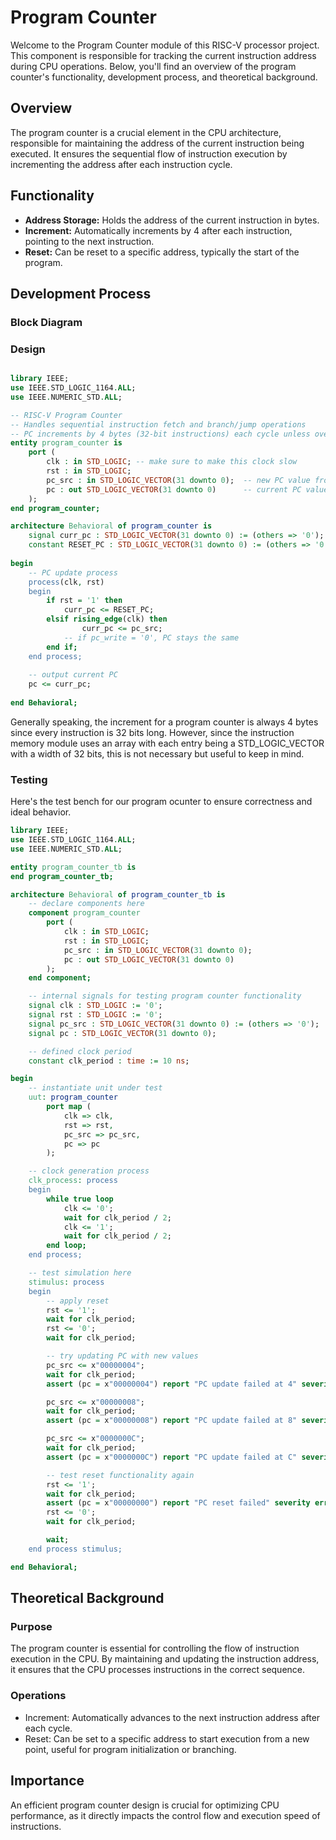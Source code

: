 # Program Counter

Welcome to the Program Counter module of this RISC-V processor project. This component is responsible for tracking the current instruction address during CPU operations. Below, you'll find an overview of the program counter's functionality, development process, and theoretical background.

## Overview
The program counter is a crucial element in the CPU architecture, responsible for maintaining the address of the current instruction being executed. It ensures the sequential flow of instruction execution by incrementing the address after each instruction cycle.

## Functionality
- **Address Storage:** Holds the address of the current instruction in bytes.
- **Increment:** Automatically increments by 4 after each instruction, pointing to the next instruction.
- **Reset:** Can be reset to a specific address, typically the start of the program.

## Development Process

### Block Diagram

### Design
<div style="max-width: 800px; overflow-x: auto;">
    
```VHDL
library IEEE;
use IEEE.STD_LOGIC_1164.ALL;
use IEEE.NUMERIC_STD.ALL;

-- RISC-V Program Counter
-- Handles sequential instruction fetch and branch/jump operations
-- PC increments by 4 bytes (32-bit instructions) each cycle unless overridden
entity program_counter is
    port (
        clk : in STD_LOGIC; -- make sure to make this clock slow
        rst : in STD_LOGIC;
        pc_src : in STD_LOGIC_VECTOR(31 downto 0);  -- new PC value from branch/jump
        pc : out STD_LOGIC_VECTOR(31 downto 0)      -- current PC value
    );
end program_counter;

architecture Behavioral of program_counter is
    signal curr_pc : STD_LOGIC_VECTOR(31 downto 0) := (others => '0');
    constant RESET_PC : STD_LOGIC_VECTOR(31 downto 0) := (others => '0');
    
begin
    -- PC update process
    process(clk, rst)
    begin
        if rst = '1' then
            curr_pc <= RESET_PC;
        elsif rising_edge(clk) then
                curr_pc <= pc_src;
            -- if pc_write = '0', PC stays the same
        end if;
    end process;
    
    -- output current PC
    pc <= curr_pc;
    
end Behavioral;
```
</div>
Generally speaking, the increment for a program counter is always 4 bytes since every instruction is 32 bits long. However, since the instruction memory module uses an array with each entry being a STD_LOGIC_VECTOR with a width of 32 bits, this is not necessary but useful to keep in mind.

### Testing
Here's the test bench for our program ocunter to ensure correctness and ideal behavior.

```VHDL
library IEEE;
use IEEE.STD_LOGIC_1164.ALL;
use IEEE.NUMERIC_STD.ALL;

entity program_counter_tb is
end program_counter_tb;

architecture Behavioral of program_counter_tb is
    -- declare components here
    component program_counter
        port (
            clk : in STD_LOGIC;
            rst : in STD_LOGIC;
            pc_src : in STD_LOGIC_VECTOR(31 downto 0);
            pc : out STD_LOGIC_VECTOR(31 downto 0)
        );
    end component;

    -- internal signals for testing program counter functionality
    signal clk : STD_LOGIC := '0';
    signal rst : STD_LOGIC := '0';
    signal pc_src : STD_LOGIC_VECTOR(31 downto 0) := (others => '0');
    signal pc : STD_LOGIC_VECTOR(31 downto 0);

    -- defined clock period
    constant clk_period : time := 10 ns;

begin
    -- instantiate unit under test
    uut: program_counter
        port map (
            clk => clk,
            rst => rst,
            pc_src => pc_src,
            pc => pc
        );

    -- clock generation process
    clk_process: process
    begin
        while true loop
            clk <= '0';
            wait for clk_period / 2;
            clk <= '1';
            wait for clk_period / 2;
        end loop;
    end process;

    -- test simulation here
    stimulus: process
    begin
        -- apply reset
        rst <= '1';
        wait for clk_period;
        rst <= '0';
        wait for clk_period;

        -- try updating PC with new values
        pc_src <= x"00000004";
        wait for clk_period;
        assert (pc = x"00000004") report "PC update failed at 4" severity error;

        pc_src <= x"00000008";
        wait for clk_period;
        assert (pc = x"00000008") report "PC update failed at 8" severity error;

        pc_src <= x"0000000C";
        wait for clk_period;
        assert (pc = x"0000000C") report "PC update failed at C" severity error;

        -- test reset functionality again
        rst <= '1';
        wait for clk_period;
        assert (pc = x"00000000") report "PC reset failed" severity error;
        rst <= '0';
        wait for clk_period;

        wait;
    end process stimulus;

end Behavioral;
```

## Theoretical Background

### Purpose
The program counter is essential for controlling the flow of instruction execution in the CPU. By maintaining and updating the instruction address, it ensures that the CPU processes instructions in the correct sequence.

### Operations
- Increment: Automatically advances to the next instruction address after each cycle.
- Reset: Can be set to a specific address to start execution from a new point, useful for program initialization or branching.

## Importance
An efficient program counter design is crucial for optimizing CPU performance, as it directly impacts the control flow and execution speed of instructions.

